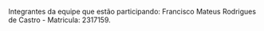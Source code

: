 Integrantes da equipe que estão participando:
Francisco Mateus Rodrigues de Castro - Matricula: 2317159.

